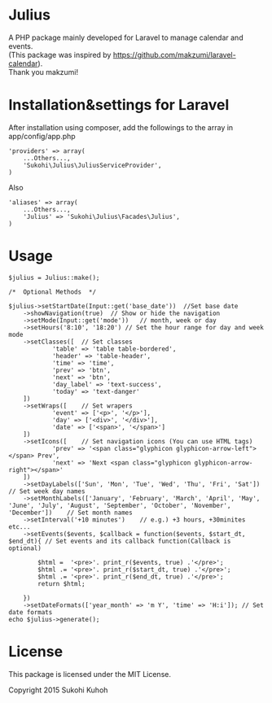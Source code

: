 Julius
====

A PHP package mainly developed for Laravel to manage calendar and events.  
(This package was inspired by https://github.com/makzumi/laravel-calendar).  
Thank you makzumi!

Installation&settings for Laravel
====

After installation using composer, add the followings to the array in  app/config/app.php

    'providers' => array(  
        ...Others...,  
        'Sukohi\Julius\JuliusServiceProvider',
    )

Also

    'aliases' => array(  
        ...Others...,  
        'Julius' => 'Sukohi\Julius\Facades\Julius',
    )

Usage
====  

	$julius = Julius::make();
	
	/*  Optional Methods  */

	$julius->setStartDate(Input::get('base_date'))	//Set base date
		->showNavigation(true)	// Show or hide the navigation
		->setMode(Input::get('mode'))	// month, week or day
		->setHours('8:10', '18:20')	// Set the hour range for day and week mode
		->setClasses([	// Set classes
				'table' => 'table table-bordered', 
				'header' => 'table-header', 
				'time' => 'time', 
				'prev' => 'btn', 
				'next' => 'btn', 
				'day_label' => 'text-success', 
				'today' => 'text-danger'
		])
		->setWraps([	// Set wrapers
				'event' => ['<p>', '</p>'], 
				'day' => ['<div>', '</div>'], 
				'date' => ['<span>', '</span>']
		])
		->setIcons([	// Set navigation icons (You can use HTML tags)
				'prev' => '<span class="glyphicon glyphicon-arrow-left"></span> Prev', 
				'next' => 'Next <span class="glyphicon glyphicon-arrow-right"></span>'
		])
		->setDayLabels(['Sun', 'Mon', 'Tue', 'Wed', 'Thu', 'Fri', 'Sat'])	// Set week day names
		->setMonthLabels(['January', 'February', 'March', 'April', 'May', 'June', 'July', 'August', 'September', 'October', 'November', 'December'])	// Set month names
		->setInterval('+10 minutes')	// e.g.) +3 hours, +30minites etc...
		->setEvents($events, $callback = function($events, $start_dt, $end_dt){	// Set events and its callback function(Callback is optional)
			
			$html =  '<pre>'. print_r($events, true) .'</pre>';
			$html .= '<pre>'. print_r($start_dt, true) .'</pre>';
			$html .= '<pre>'. print_r($end_dt, true) .'</pre>';
			return $html;
			
		})
		->setDateFormats(['year_month' => 'm Y', 'time' => 'H:i']);	// Set date formats
    echo $julius->generate();
    
License
====
This package is licensed under the MIT License.

Copyright 2015 Sukohi Kuhoh